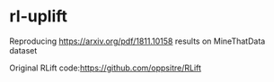 # rl-uplift
Reproducing https://arxiv.org/pdf/1811.10158 results on MineThatData dataset 

Original RLift code:https://github.com/oppsitre/RLift
